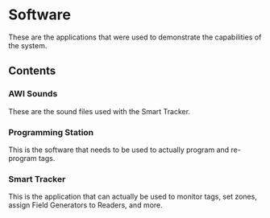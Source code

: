 # Software

These are the applications that were used to demonstrate the capabilities of the system.

## Contents

### AWI Sounds

These are the sound files used with the Smart Tracker.

### Programming Station

This is the software that needs to be used to actually program and re-program tags.

### Smart Tracker

This is the application that can actually be used to monitor tags, set zones, assign Field Generators to Readers, and more.